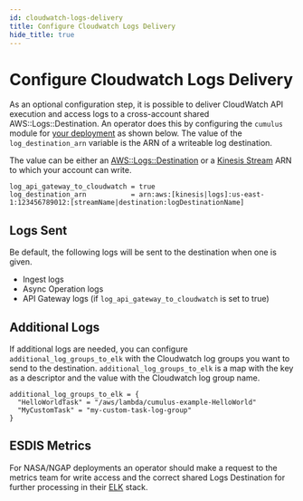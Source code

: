 ```yaml
---
id: cloudwatch-logs-delivery
title: Configure Cloudwatch Logs Delivery
hide_title: true
---
```


# Configure Cloudwatch Logs Delivery

As an optional configuration step, it is possible to deliver CloudWatch API execution and access logs to a cross-account shared AWS::Logs::Destination. An operator does this by configuring the `cumulus` module for [your deployment](../deployment/README.md#configure-and-deploy-the-cumulus-tf-root-module) as shown below. The value of the `log_destination_arn` variable is the ARN of a writeable log destination.

The value can be either an [AWS::Logs::Destination](https://docs.aws.amazon.com/AWSCloudFormation/latest/UserGuide/aws-resource-logs-destination.html) or a [Kinesis Stream](https://aws.amazon.com/kinesis/data-streams/) ARN to which your account can write.

```hcl
log_api_gateway_to_cloudwatch = true
log_destination_arn           = arn:aws:[kinesis|logs]:us-east-1:123456789012:[streamName|destination:logDestinationName]
```

## Logs Sent

Be default, the following logs will be sent to the destination when one is given.

* Ingest logs
* Async Operation logs
* API Gateway logs (if `log_api_gateway_to_cloudwatch` is set to true)

## Additional Logs

If additional logs are needed, you can configure `additional_log_groups_to_elk` with the Cloudwatch log groups you want to send to the destination. `additional_log_groups_to_elk` is a map with the key as a descriptor and the value with the Cloudwatch log group name.

```hcl
additional_log_groups_to_elk = {
  "HelloWorldTask" = "/aws/lambda/cumulus-example-HelloWorld"
  "MyCustomTask" = "my-custom-task-log-group"
}
```

## ESDIS Metrics

For NASA/NGAP deployments an operator should make a request to the metrics team for write access and the correct shared Logs Destination for further processing in their [ELK](https://www.elastic.co/elk-stack) stack.
